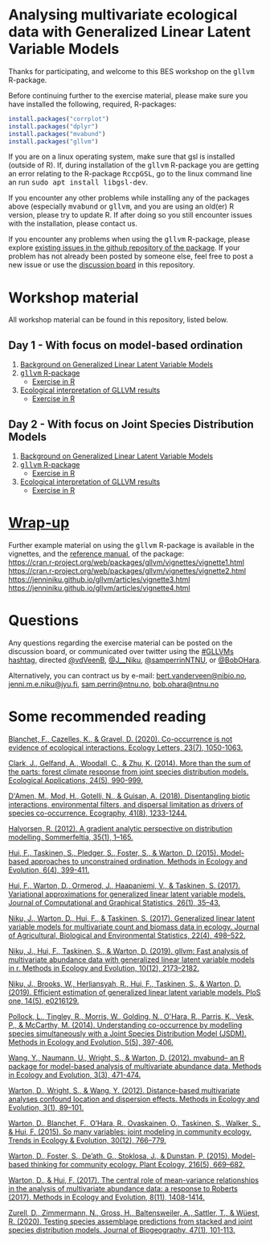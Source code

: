 # Analysing multivariate ecological data with Generalized Linear Latent Variable Models
Thanks for participating, and welcome to this BES workshop on the <tt>gllvm</tt> R-package.

Before continuing further to the exercise material, please make sure you have installed the following, required, R-packages:
```r
install.packages("corrplot")
install.packages("dplyr")
install.packages("mvabund")
install.packages("gllvm")
```

If you are on a linux operating system, make sure that gsl is installed (outside of R). If, during installation of the <tt>gllvm</tt> R-package you are getting an error relating to the R-package <tt>RccpGSL</tt>, go to the linux command line an run <tt>sudo apt install libgsl-dev</tt>.

If you encounter any other problems while installing any of the packages above (especially <tt>mvabund</tt> or <tt>gllvm</tt>, and you are using an old(er) R version, please try to update R. If after doing so you still encounter issues with the installation, please contact us.

If you encounter any problems when using the <tt>gllvm</tt> R-package, please explore [existing issues in the github repository of the package](https://github.com/JenniNiku/gllvm/issues). If your problem has not already been posted by someone else, feel free to post a new issue or use the [discussion board](https://github.com/BertvanderVeen/BES2020GLLVMworkshop/discussions) in this repository.

# Workshop material
All workshop material can be found in this repository, listed below.

## Day 1 - With focus on model-based ordination
1) [Background on Generalized Linear Latent Variable Models](https://github.com/BertvanderVeen/BES2020GLLVMworkshop/blob/main/Slides/day%201/BESWorkshopSlides_Day1_BertvV.pdf)
2) [<tt>gllvm</tt> R-package](https://github.com/BertvanderVeen/BES2020GLLVMworkshop/blob/main/Slides/day%201/BESWorkshopSlides_Day1_JN.pdf)
   - [Exercise in R](https://github.com/BertvanderVeen/BES2020GLLVMworkshop/blob/main/Exercise/day%201/ExercisesPart1.R)
3) [Ecological interpretation of GLLVM results](https://github.com/BertvanderVeen/BES2020GLLVMworkshop/blob/main/Slides/day%201/BESWorkshopSlides_Day1_SamP.pdf)
   - [Exercise in R](https://github.com/BertvanderVeen/BES2020GLLVMworkshop/blob/main/Exercise/day%201/Session3_DayOne_SCRIPT.R)

## Day 2 - With focus on Joint Species Distribution Models
1) [Background on Generalized Linear Latent Variable Models](https://github.com/BertvanderVeen/BES2020GLLVMworkshop/blob/main/Slides/day%202/BESWorkshopSlides_Day2_BertvV.pdf)
2) [<tt>gllvm</tt> R-package](https://github.com/BertvanderVeen/BES2020GLLVMworkshop/blob/main/Slides/day%202/BESWorkshopSlides_Day2_JN.pdf)
   - [Exercise in R](https://github.com/BertvanderVeen/BES2020GLLVMworkshop/blob/main/Exercise/day%202/ExercisesPart2.R)
3) [Ecological interpretation of GLLVM results](https://github.com/BertvanderVeen/BES2020GLLVMworkshop/blob/main/Slides/day%202/BESWorkshopSlides_Day2_SamP.pdf)
   - [Exercise in R](https://github.com/BertvanderVeen/BES2020GLLVMworkshop/blob/main/Exercise/day%202/Session3_DayTwo_SCRIPT.R)
# [Wrap-up](https://github.com/BertvanderVeen/BES2020GLLVMworkshop/blob/main/Slides/BESWorkshopSlides_WRAP_BertvV.pdf)

Further example material on using the <tt>gllvm</tt> R-package is available in the vignettes, and the [reference manual](https://cran.r-project.org/web/packages/gllvm/gllvm.pdf), of the package:<br>
https://cran.r-project.org/web/packages/gllvm/vignettes/vignette1.html <br>
https://cran.r-project.org/web/packages/gllvm/vignettes/vignette2.html <br>
https://jenniniku.github.io/gllvm/articles/vignette3.html <br>
https://jenniniku.github.io/gllvm/articles/vignette4.html <br>

# Questions
Any questions regarding the exercise material can be posted on the discussion board, or communicated over twitter using the [#GLLVMs hashtag](https://twitter.com/search?q=GLLVMs&src=typed_query&f=live), directed [@vdVeenB](https://twitter.com/vdVeenB), [@J__Niku](https://twitter.com/J__Niku), [@samperrinNTNU](https://twitter.com/samperrinNTNU), or [@BobOHara](https://twitter.com/bobohara).

Alternatively, you can contract us by e-mail: bert.vanderveen@nibio.no, jenni.m.e.niku@jyu.fi, sam.perrin@ntnu.no, bob.ohara@ntnu.no

# Some recommended reading
[Blanchet, F., Cazelles, K., & Gravel, D. (2020). Co-occurrence is not evidence of ecological interactions. Ecology Letters, 23(7), 1050-1063.](https://onlinelibrary.wiley.com/doi/abs/10.1111/ele.13525)

[Clark, J., Gelfand, A., Woodall, C., & Zhu, K. (2014). More than the sum of the parts: forest climate response from joint species distribution models. Ecological Applications, 24(5), 990-999.](https://esajournals.onlinelibrary.wiley.com/doi/abs/10.1890/13-1015.1)

[D'Amen, M., Mod, H., Gotelli, N., & Guisan, A. (2018). Disentangling biotic interactions, environmental filters, and dispersal limitation as drivers of species co-occurrence. Ecography, 41(8), 1233-1244.](https://onlinelibrary.wiley.com/doi/full/10.1111/ecog.03148)

[Halvorsen, R. (2012). A gradient analytic perspective on distribution modelling. Sommerfeltia, 35(1), 1–165.](http://nhm2.uio.no/botanisk/nbf/temp/Sommerfeltia_35_20121206_PRESS.pdf)

[Hui, F., Taskinen, S., Pledger, S., Foster, S., & Warton, D. (2015). Model-based approaches to unconstrained ordination. Methods in Ecology and Evolution, 6(4), 399-411.](https://besjournals.onlinelibrary.wiley.com/doi/10.1111/2041-210X.12236)

[Hui, F., Warton, D., Ormerod, J., Haapaniemi, V., & Taskinen, S. (2017). Variational approximations for generalized linear latent variable models. Journal of Computational and Graphical Statistics, 26(1), 35–43.](https://www.tandfonline.com/doi/abs/10.1080/10618600.2016.1164708)

[Niku, J., Warton, D., Hui, F., & Taskinen, S. (2017). Generalized linear latent variable models for multivariate count and biomass data in ecology. Journal of Agricultural, Biological and Environmental Statistics, 22(4), 498–522.](https://link.springer.com/article/10.1007/s13253-017-0304-7)

[Niku, J., Hui, F., Taskinen, S., & Warton, D. (2019). gllvm: Fast analysis of multivariate abundance data with generalized linear latent variable models in r. Methods in Ecology and Evolution, 10(12), 2173–2182.](https://besjournals.onlinelibrary.wiley.com/doi/abs/10.1111/2041-210X.13303)

[Niku, J., Brooks, W., Herliansyah, R., Hui, F., Taskinen, S., & Warton, D. (2019). Efficient estimation of generalized linear latent variable models. PloS one, 14(5), e0216129.](https://journals.plos.org/plosone/article?id=10.1371/journal.pone.0216129)

[Pollock, L., Tingley, R., Morris, W., Golding, N., O'Hara, R., Parris, K., Vesk, P., & McCarthy, M. (2014). Understanding co-occurrence by modelling species simultaneously with a Joint Species Distribution Model (JSDM). Methods in Ecology and Evolution, 5(5), 397-406.](https://besjournals.onlinelibrary.wiley.com/doi/10.1111/2041-210X.12180)

[Wang, Y., Naumann, U., Wright, S., & Warton, D. (2012). mvabund– an R package for model-based analysis of multivariate abundance data. Methods in Ecology and Evolution, 3(3), 471-474.](https://besjournals.onlinelibrary.wiley.com/doi/10.1111/j.2041-210X.2012.00190.x)

[Warton, D., Wright, S., & Wang, Y. (2012). Distance-based multivariate analyses confound location and dispersion effects. Methods in Ecology and Evolution, 3(1), 89–101.](https://besjournals.onlinelibrary.wiley.com/doi/abs/10.1111/j.2041-210X.2011.00127.x)

[Warton, D., Blanchet, F., O’Hara, R., Ovaskainen, O., Taskinen, S., Walker, S., & Hui, F. (2015). So many variables: joint modeling in community ecology. Trends in Ecology & Evolution, 30(12), 766–779.](https://doi.org/10.1016/j.tree.2015.09.007)

[Warton, D., Foster, S., De’ath, G., Stoklosa, J., & Dunstan, P. (2015). Model-based thinking for community ecology. Plant Ecology, 216(5), 669–682.](https://link.springer.com/article/10.1007/s11258-014-0366-3)

[Warton, D., & Hui, F. (2017). The central role of mean-variance relationships in the analysis of multivariate abundance data: a response to Roberts (2017). Methods in Ecology and Evolution, 8(11), 1408-1414.](https://besjournals.onlinelibrary.wiley.com/doi/abs/10.1111/2041-210X.12843)

[Zurell, D., Zimmermann, N., Gross, H., Baltensweiler, A., Sattler, T., & Wüest, R. (2020). Testing species assemblage predictions from stacked and joint species distribution models. Journal of Biogeography, 47(1), 101-113.](https://onlinelibrary.wiley.com/doi/abs/10.1111/jbi.13608)

